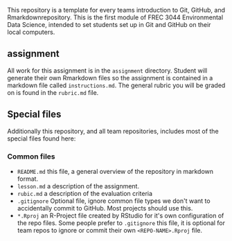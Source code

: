 This repository is a template for every teams introduction to Git, GitHub, and Rmarkdownrepository. This is the first module of FREC 3044 Environmental Data Science, intended to set students set up in Git and GitHub on their local computers.

## assignment

All work for this assignment is in the `assignment` directory.  Student will generate their own Rmarkdown files so the assignment is contained in a markdown file called `instructions.md`. The general rubric you will be graded on is found in the `rubric.md` file. 

## Special files

Additionally this repository, and all team repositories, includes most of the special files found here:

### Common files

- `README.md` this file, a general overview of the repository in markdown format.  
- `lesson.md` a description of the assignment.
- `rubic.md` a description of the evaluation criteria
- `.gitignore` Optional file, ignore common file types we don't want to accidentally commit to GitHub. Most projects should use this. 
- `*.Rproj` an R-Project file created by RStudio for it's own configuration of the repo files.  Some people prefer to `.gitignore` this file, it is optional for team repos to ignore or commit their own `<REPO-NAME>.Rproj` file. 


